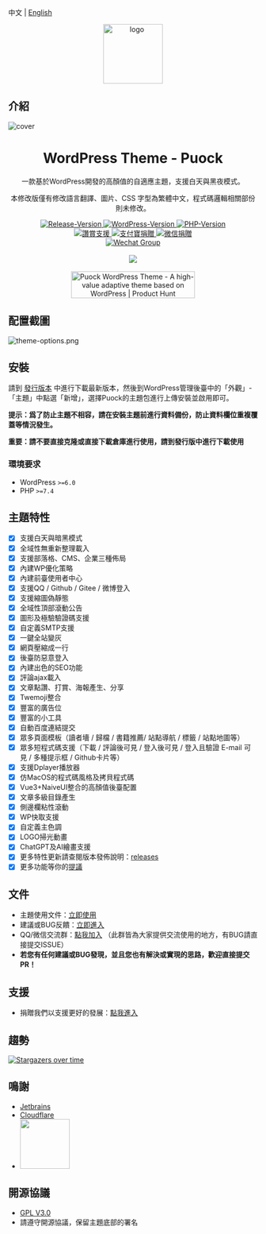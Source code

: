 中文 | [English](./README_EN.md)

<div align="center">
<img alt="logo" height="120" src="./assets/img/logo/puock.png" width="120"/>
</div>

## 介紹

![cover](./screenshot.png)

<div align="center">
    <h1>WordPress Theme - Puock</h1>
    <p>一款基於WordPress開發的高顏值的自適應主題，支援白天與黑夜模式。</p>
    <p>本修改版僅有修改語言翻譯、圖片、CSS 字型為繁體中文，程式碼邏輯相關部份則未修改。</p>
      <a target="_blank" href="https://github.com/Licoy/wordpress-theme-puock/releases/latest">
        <img src="https://img.shields.io/github/v/release/Licoy/wordpress-theme-puock.svg?logo=git" alt="Release-Version">
      </a>
    <a target="_blank" href="https://github.com/Licoy/wordpress-theme-puock">
        <img src="https://img.shields.io/badge/WordPress-V5.0+-0099CC.svg?logo=wordpress" alt="WordPress-Version">
      </a>
    <a target="_blank" href="https://github.com/Licoy/wordpress-theme-puock">
        <img src="https://img.shields.io/badge/PHP-V7.4+-666699.svg?logo=php" alt="PHP-Version">
      </a>
    <br>
    <a target="_blank" href="https://licoy.cn/puock-theme-sponsor.html">
        <img src="https://img.shields.io/badge/讚賞-開發不易-CC3333.svg?logo=Buy-Me-A-Coffee" alt="讚賞支援">
      </a>
    <a target="_blank" href="https://licoy.cn/puock-theme-sponsor.html">
        <img src="https://img.shields.io/badge/捐贈-支付寶-00a2ef.svg?logo=AliPay" alt="支付寶捐贈">
      </a>
    <a target="_blank" href="https://licoy.cn/puock-theme-sponsor.html">
        <img src="https://img.shields.io/badge/捐贈-微信-68b600.svg?logo=WeChat" alt="微信捐贈">
      </a>
    <br>
    <a target="_blank" href="https://licoy.cn/go/puock-update.php?r=qq_qun">
        <img src="https://img.shields.io/badge/QQ/微信-交流群-07c160.svg?logo=WeChat" alt="Wechat Group">
      </a>
    <br><br>
    <img src='https://repobeats.axiom.co/api/embed/5f966833712409c00d4269bf2800b2d4762e09ea.svg'></img>
    <br><br>
    <a href="https://www.producthunt.com/posts/puock-wordpress-theme?utm_source=badge-featured&utm_medium=badge&utm_souce=badge-puock-wordpress-theme" target="_blank"><img src="https://api.producthunt.com/widgets/embed-image/v1/featured.svg?post_id=327798&theme=light" alt="Puock WordPress Theme - A high-value adaptive theme based on WordPress | Product Hunt" style="width: 250px; height: 54px;" width="250" height="54" /></a>

</div>

## 配置截圖

![theme-options.png](./.screenshot/options.png)

## 安裝

請到 [發行版本](https://github.com/Licoy/wordpress-theme-puock/releases)
中進行下載最新版本，然後到WordPress管理後臺中的「外觀」-「主題」中點選「新增」，選擇Puock的主題包進行上傳安裝並啟用即可。

**提示：爲了防止主題不相容，請在安裝主題前進行資料備份，防止資料欄位重複覆蓋等情況發生。**

**重要：請不要直接克隆或直接下載倉庫進行使用，請到發行版中進行下載使用**

### 環境要求

- WordPress `>=6.0`
- PHP `>=7.4`

## 主題特性

- [x] 支援白天與暗黑模式
- [x] 全域性無重新整理載入
- [x] 支援部落格、CMS、企業三種佈局
- [x] 內建WP優化策略
- [x] 內建前臺使用者中心
- [x] 支援QQ / Github / Gitee / 微博登入
- [x] 支援縮圖偽靜態
- [x] 全域性頂部滾動公告
- [x] 圖形及極驗驗證碼支援
- [x] 自定義SMTP支援
- [x] 一鍵全站變灰
- [x] 網頁壓縮成一行
- [x] 後臺防惡意登入
- [x] 內建出色的SEO功能
- [x] 評論ajax載入
- [x] 文章點讚、打賞、海報產生、分享
- [x] Twemoji整合
- [x] 豐富的廣告位
- [x] 豐富的小工具
- [x] 自動百度連結提交
- [x] 眾多頁面模板（讀者墻 / 歸檔 / 書籍推薦/ 站點導航 / 標籤 / 站點地圖等）
- [x] 眾多短程式碼支援（下載 / 評論後可見 / 登入後可見 / 登入且驗證 E-mail 可見 / 多種提示框 / Github卡片等）
- [x] 支援Dplayer播放器
- [x] 仿MacOS的程式碼風格及拷貝程式碼
- [x] Vue3+NaiveUI整合的高顏值後臺配置
- [x] 文章多級目錄產生
- [x] 側邊欄粘性滾動
- [x] WP快取支援
- [x] 自定義主色調
- [x] LOGO掃光動畫
- [x] ChatGPT及AI繪畫支援
- [x] 更多特性更新請查閱版本發佈說明：[releases](https://github.com/Licoy/wordpress-theme-puock/releases)
- [x] 更多功能等你的[提議](https://github.com/Licoy/wordpress-theme-puock/issues)

## 文件

- 主題使用文件：[立即使用](https://www.licoy.cn/puock-doc.html)
- 建議或BUG反饋：[立即進入](https://github.com/Licoy/wordpress-theme-puock/issues)
- QQ/微信交流群：[點我加入](https://licoy.cn/go/puock-update.php?r=qq_qun) （此群皆為大家提供交流使用的地方，有BUG請直接提交ISSUE）
- **若您有任何建議或BUG發現，並且您也有解決或實現的思路，歡迎直接提交PR！**

## 支援

- 捐贈我們以支援更好的發展：[點我進入](https://licoy.cn/puock-theme-sponsor.html)

## 趨勢

[![Stargazers over time](https://starchart.cc/Licoy/wordpress-theme-puock.svg)](https://starchart.cc/Licoy/wordpress-theme-puock)

## 鳴謝

- [Jetbrains](https://www.jetbrains.com/?from=wordpress-theme-puock)
- [Cloudflare](https://www.cloudflare.com/?from=wordpress-theme-puock)
- <a href="http://idc.daozhiyun.cn"><img src="https://sv.png.pub/imgs/2024/06/26/fd4efab4bfd2bb9e.png" width="100"></a>

## 開源協議

- [GPL V3.0](./LICENSE)
- 請遵守開源協議，保留主題底部的署名

